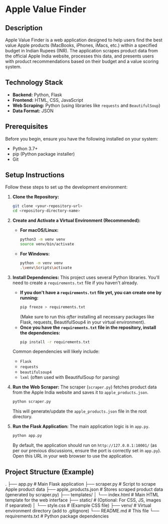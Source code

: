 # Apple Value Finder

## Description

Apple Value Finder is a web application designed to help users find the best value Apple products (MacBooks, iPhones, iMacs, etc.) within a specified budget in Indian Rupees (INR). The application scrapes product data from the official Apple India website, processes this data, and presents users with product recommendations based on their budget and a value scoring system.

## Technology Stack

*   **Backend:** Python, Flask
*   **Frontend:** HTML, CSS, JavaScript
*   **Web Scraping:** Python (using libraries like `requests` and `BeautifulSoup`)
*   **Data Format:** JSON

## Prerequisites

Before you begin, ensure you have the following installed on your system:
*   Python 3.7+
*   pip (Python package installer)
*   Git

## Setup Instructions

Follow these steps to set up the development environment:

1.  **Clone the Repository:**
    ```bash
    git clone <your-repository-url>
    cd <repository-directory-name>
    ```

2.  **Create and Activate a Virtual Environment (Recommended):**
    *   **For macOS/Linux:**
        ```bash
        python3 -m venv venv
        source venv/bin/activate
        ```
    *   **For Windows:**
        ```bash
        python -m venv venv
        .\venv\Scripts\activate
        ```

3.  **Install Dependencies:**
    This project uses several Python libraries. You'll need to create a `requirements.txt` file if you haven't already.
    *   **If you don't have a `requirements.txt` file yet, you can create one by running:**
        ```bash
        pip freeze > requirements.txt
        ```
        (Make sure to run this *after* installing all necessary packages like Flask, requests, BeautifulSoup4 in your virtual environment).
    *   **Once you have the `requirements.txt` file in the repository, install the dependencies:**
        ```bash
        pip install -r requirements.txt
        ```
    Common dependencies will likely include:
    *   `Flask`
    *   `requests`
    *   `beautifulsoup4`
    *   `lxml` (often used with BeautifulSoup for parsing)

4.  **Run the Web Scraper:**
    The scraper (`scraper.py`) fetches product data from the Apple India website and saves it to `apple_products.json`.
    ```bash
    python scraper.py
    ```
    This will generate/update the `apple_products.json` file in the root directory.

5.  **Run the Flask Application:**
    The main application logic is in `app.py`.
    ```bash
    python app.py
    ```
    By default, the application should run on `http://127.0.0.1:10001/` (as per our previous discussions, ensure the port is correctly set in `app.py`). Open this URL in your web browser to use the application.

## Project Structure (Example)
.
├── app.py # Main Flask application
├── scraper.py # Script to scrape Apple product data
├── apple_products.json # Stores scraped product data (generated by scraper.py)
├── templates/
│ └── index.html # Main HTML template for the web interface
├── static/ # (Optional: For CSS, JS, images if separated)
│ └── style.css # (Example CSS file)
├── venv/ # Virtual environment directory (add to .gitignore)
└── README.md # This file
└── requirements.txt # Python package dependencies